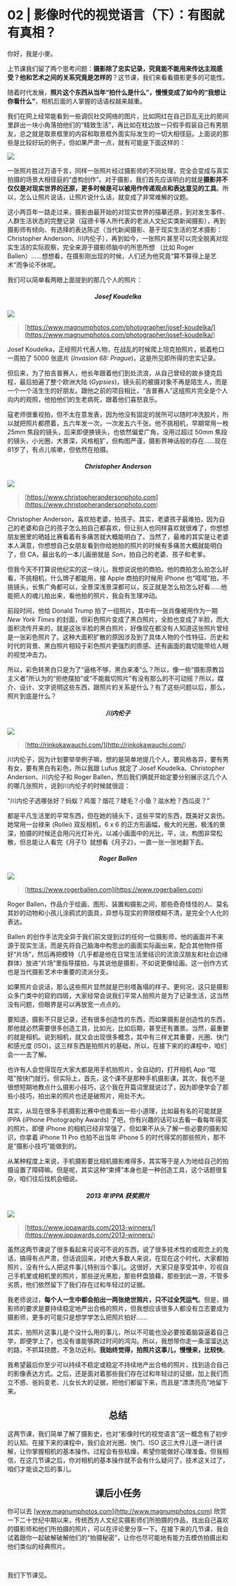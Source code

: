# 02 \| 影像时代的视觉语言（下）：有图就有真相？

你好，我是小麥。

上节课我们留了两个思考问题：**摄影除了忠实记录，究竟能不能用来传达主观感受？他和艺术之间的关系究竟是怎样的**？这节课，我们来看看摄影更多的可能性。

随着时代发展，**照片这个东西从当年“拍什么是什么”，慢慢变成了如今的“我想让你看什么”**，相机后面的人掌握的话语权越来越重。

我们在网上经常能看到一些调侃社交网络的图片，比如网红在自己巨乱无比的房间里辟出一块小角落拍他们的“精致生活”，再比如在枕边放一只假手假装自己有男朋友，总之就是取景框里的内容和取景框外面实际发生的一切大相径庭。上面说的那些是比较好玩的例子，但如果严肃一点，就有可能是下面这样的：

![](<https://static001.geekbang.org/resource/image/93/3b/931260adee3c2f1369b3e9d549df2b3b.jpeg>)

一张照片胜过万语千言，同样一张照片经过摄影师的不同处理，完全会变成与真实拍摄的场景大相径庭的“虚构创作”。对于摄影，我们首先应该明白的就是**摄影并不仅仅是对现实世界的还原，更多时候是可以被用作传递观点和表达意见的工具**。所以，怎么让照片说话，让照片说什么话，就变成了非常难解的议题。

这小两百年一路走过来，摄影由最开始的对现实世界的描摹还原，到对发生事件、人群生活状态的完整记录（寇德卡等人所代表的老派人文纪实类新闻摄影），再到摄影师有倾向、有选择的表达陈述（当代新闻摄影、基于现实生活的艺术摄影：Christopher Anderson、川内伦子），再到如今，一张照片甚至可以完全脱离对现实生活的实际观察，完全来源于摄影师脑中的所思所想 （比如 Roger Ballen）……想想看，在摄影刚出现的时候，人们还为他究竟“算不算得上是艺术”而争论不休呢。

<!-- [[[read_end]]] -->

我们可以简单看两眼上面提到的那几个人的照片：



##### <center>Josef Koudelka</center>



![](<https://static001.geekbang.org/resource/image/64/df/6457cf699ae15ad4f94227001f3d95df.png#size=480x0>)

> [https://www.magnumphotos.com/photographer/josef-koudelka/](<https://www.magnumphotos.com/photographer/josef-koudelka/>)

Josef Koudelka，正经照片代表人物，在战乱的时候爬上坦克拍照片，抵着枪口一周拍了 5000 张底片 (*Invasion 68: Prague*)，这是所见即所得的忠实记录。

但后来，为了拍吉普赛人，他长年跟着他们到处流浪，从自己曾经的故乡捷克启程，最后拍遍了整个欧洲大陆 (*Gypsies*)，镜头前的被摄对象不再是陌生人，而是一个一个活生生的好朋友。跟他之前的项目相比，“吉普赛人”这组照片完全是个人向内的观照，他拍他们的生老病死，跟着他们喜怒哀乐。

寇老师很重视拍，但不太在意发表，因为他没有固定的居所可以随时冲洗胶片，所以就把照片都攒着，五六年发一次，一次发五六千张。他不挑相机，早期常用一枚 25mm 焦段的镜头，后来即便换镜头，也依然偏爱广角，没用过超过 50mm 焦段的镜头，小光圈，大景深，风格粗犷，但构图严谨，摄影界神话般的存在……现在81岁了，有点儿咳嗽，但依然在拍摄。



##### <center>Christopher Anderson</center>



![](<https://static001.geekbang.org/resource/image/b1/3a/b16bea14d18a4b21d04d3bfb149c453a.png#size=480x0>)

> [https://www.christopherandersonphoto.com](<https://www.christopherandersonphoto.com>)

Christopher Anderson，喜欢拍老婆，拍孩子。其实，老婆孩子最难拍，因为自己的老婆和自己的孩子怎么拍自己都喜欢，但让别人也同样喜欢就很难了，你想想朋友圈里的晒娃比赛看着有多痛苦就大概能明白了。当然了，最难的其实是让老婆本人满意，你想想自己女朋友看到你给她拍的照片的时候有多痛苦大概就能明白了，但 CA，最出名的一本儿画册就是 *Son*，拍自己的老婆、孩子和老爹。

但我今天不打算说他纪实的这一块儿，我想说说他的商拍。他的商拍怎么拍怎么好看，不挑相机，什么牌子都能用，接 Apple 商拍的时候用 iPhone 也“哐哐”拍，不挑镜头，长焦广角都可以，全景深浅景深都可以，反正就是怎么拍怎么好看……他能把人的魂儿拍出来，看他拍的照片，我会有生理冲动。

前段时间，他给 Donald Trump 拍了一组照片，其中有一张肖像被用作为一期 *New York Times* 的封面，但彩色照片变成了黑白照片，全脸也变成了半脸，而大面积流传开来的，就是这张半脸的黑白照片，好像现在都没有人知道这张照片曾经是一张彩色照片了。这种大面积扩散的原因涉及到了具体人物的个性特征、历史和时代的背景、黑白照片相较于彩色照片更强烈的质感、还有画面的裁切能带给人眼的视觉冲击力。

所以，彩色转黑白只是为了“逼格不够，黑白来凑”么？所以，像一些“摄影原教旨主义者”所认为的“拒绝摆拍”或“不能裁切照片”有没有那么的不可动摇？所以，媒介、设计、文字说明这些东西，跟照片的关系是什么？有了这些问题以后，那么，照片到底是什么？



##### <center>川内伦子</center>



![](<https://static001.geekbang.org/resource/image/e0/3f/e080cf1673b8d4ad7ddb47579cc6a13f.png#size=480x0>)

> [http://rinkokawauchi.com/](<http://rinkokawauchi.com/>)

川内伦子，因为计划要举举例子嘛，想的是简单地提几个人，要风格各异，要有男有女，要有黑白有彩色，所以我跟 Lufus 就定了 Josef Koudelka、Christopher Anderson、川内伦子和 Roger Ballen，然后我们俩就开始定要分别展示这几个人的哪几张照片，说到川内伦子的时候就很逗：

“川内伦子选哪张好？蚂蚁？鸡蛋？烟花？睫毛？小鱼？滋水枪？西瓜皮？”

都是平凡生活里的平常东西，但在她的镜头下，这些平常的东西，既美好又哀伤。她常用一台禄来 (Rollei) 双反相机，6 x 6 的正方形画幅，极大的光圈，极浅的景深，拍摄的时候还会用闪光灯补光，以减小画面中的光比，平，淡，构图非常松散，但总能让人看完《月子1》就想看《月子2》，一直一张一张地翻下去。



##### <center>Roger Ballen</center>



![](<https://static001.geekbang.org/resource/image/f9/a8/f9e8809bf80fb895a7348286b400dda8.png#size=480x0>)

> [https://www.rogerballen.com](<https://www.rogerballen.com>)

Roger Ballen，作品介于绘画、图形、装置和摄影之间，那些奇奇怪怪的人、莫名其妙的动物和小孩儿涂鸦式的面具，异想与现实的界限模糊不清，是完全个人化的表达。

Ballen 的创作手法完全异于我们前文提到过的任何一位摄影师，他的画面并不来源于现实生活，而是先将自己脑海中构思出的画面实际画出来，配合其他物件搭好“片场”，然后再把模特（几乎都是他在日常生活里结识的流浪汉朋友和社会边缘群体）放进“片场”里指导摆拍，与其说他是摄影，不如说更像绘画。这一创作方式也是当代摄影艺术中重要的流派分支。

如果照片会说话，那么这些照片显然就是巴别塔轰塌的样子。更何况，这只是摄影众多门类中的窥豹四斑，大家经常会说我们平常人拍照片是为了记录生活，这当然没有问题，但眼界是可以再放宽一点点的。

要知道，摄影不只是记录，还有很多创造性的东西，而如果摄影是创造性的东西，那他就必然需要很多创造工具，比如光，比如后期，甚至还有置景。当然，最重要的就是相机。说到相机，就又会出现很多概念，其中有三样尤其重要，光圈、快门和感光度 (ISO)，这三样东西是拍照片的基础，所以，在接下来的的课程中，咱们会一一去了解。

也许有人会觉得现在大家大都是用手机拍照片，全自动的，打开相机 App “哐哐”按快门就行。但实际上，首先，这个课不是那种手机摄影课，其次，我也不是很想短期地教点什么摄影小技巧，这个我在开篇词里就说过了，因为即便学会了那些小技巧，拍出来的照片也还是破照片，用处不大。

其实，从现在很多手机摄影比赛中也能看出一些小道理，比如最有名的可能就是 IPPA (iPhone Photography Awards) 了吧，你有兴趣的话可以去看一看每年得奖的照片。即便 iPhone 的相机已经非常强了，但如果不从头了解一些必要的摄影知识，你拿着 iPhone 11 Pro 也拍不出当年 iPhone 5 的时代得奖的那些照片，那不是“摄影小技巧”能做到的。

从某种程度上来说，手机摄影要比相机摄影难得多，其实等于是人为地给自己的拍摄设置了障碍嘛。但是呢，其实这种“束缚”本身也是一种创造工具，这个话题很复杂，咱们往后找机会细说。



##### <center>2013 年 IPPA 获奖照片</center>



![](<https://static001.geekbang.org/resource/image/cb/4a/cb3945bd4125601acdb87fd61a1bc74a.png#size=480x0>)

> [https://www.ippawards.com/2013-winners/](<https://www.ippawards.com/2013-winners/>)

虽然这两节课说了很多看起来可说可不说的东西，说了很多技术性的或观念上的鬼话，搞得有点严肃，但话说回来，对绝大多数人来说，在现在这个时代，大家都拍照片，没有什么人把这件事儿特别当个事儿。这很好，大家只是享受其中，珍视自己手机里或相机里的照片，那些逆光黑脸，那些杯盘狼藉，那些到此一游，不管多劣质，他们依然留下了我们存在过和年轻过的证据。

我老师说过，**每个人一生中都会拍出一两张绝世照片，只不过全凭运气**。但是，摄影师的要求是要持续稳定地产出合格的照片，但我想应该很多人都没有立志要成为摄影师，更多的可能只是想学学怎么把照片拍好……

其实，拍照片这事儿是个没什么用的事儿，所以不可能也没必要按着脑袋逼着自己学，即便学上了，也没有谁能够跨过时间的鸿沟。所以，我想带你走一条溜溜达达的路，不抓耳挠腮，不急功近利。**我始终觉得，拍照片这事儿，慢慢来，比较快**。

我希望最后你至少可以持续不稳定或稳定不持续地产出合格的照片，找到适合自己的影像表达方式。之后，还是面对着那些我们存在过和年轻过的证据，加上我们而立不惑、爸妈变老、儿女长大的证据，把他们都留下来，而且是“漂漂亮亮”地留下来。<br>

## <center>总结</center>



这两节课，我们简单了解了摄影史，也对“影像时代的视觉语言”这一概念有了初步的认知。在接下来的课程中，我们会对光圈、快门、ISO 这三大件儿逐一进行讲解，让你掌握相机的基本操作。过程会有些枯燥，希望你能做好心理准备。但我相信，在这几节课之后，你对相机的基本操作就不会有什么疑问了，技术这关过了，咱们才能谈之后的事儿。<br>

## <center>课后小任务</center>



你可以去 [www.magnumphotos.com](<http://www.magnumphotos.com>) 欣赏一下二十世纪中期以来，传统西方人文纪实摄影师们所拍摄的作品，找出自己喜欢的摄影师和他们所拍摄的照片，可以在评论里分享一下。在接下来的几节课，我会试着跟你一起破解破解他们的“拍摄秘密”，让你也尽可能地有能力去模仿拍摄出和他们类似的经典照片。

<br>

 我们下节课见。



